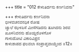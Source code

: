 +++
title = "012 ಕೇಳುತಿರ್ದನು ಕರ್ಣನಿವನಾ"

+++
ಕೇಳುತಿರ್ದನು ಕರ್ಣನಿವನಾ  
ಭೀಳವಚನವನಧಿಕ ರೋಷ  
ಜ್ವಾಲೆ ಝಳಪಿಸೆ ಮೀಸೆಗಡಿದನು ತೂಗಿದನು ಶಿರವ  
ಖೂಳನಿವನನು ಹೊಯ್ದರೊಳಗೊಳ  
ಗಾಳುದೋಟಿ ವಿಕಾರಿವಿಪ್ರನ  
ಕಾಳುಶಾಪದ ಫಲವಲಾ ಸಂಪ್ರಾಪ್ತವಾಯ್ತೆಂದ     ॥12॥